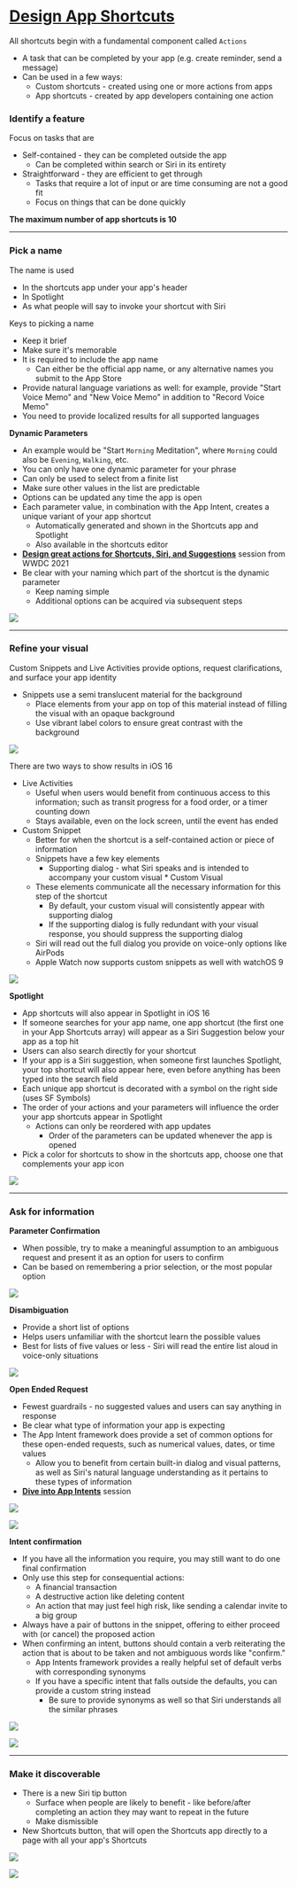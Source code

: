 # [**Design App Shortcuts**](https://developer.apple.com/videos/play/wwdc2022/10169/)

All shortcuts begin with a fundamental component called `Actions`

* A task that can be completed by your app (e.g. create reminder, send a message)
* Can be used in a few ways:
	* Custom shortcuts - created using one or more actions from apps
	* App shortcuts - created by app developers containing one action


### **Identify a feature**

Focus on tasks that are

* Self-contained - they can be completed outside the app
	* Can be completed within search or Siri in its entirety
* Straightforward - they are efficient to get through
	* Tasks that require a lot of input or are time consuming are not a good fit
	* Focus on things that can be done quickly

**The maximum number of app shortcuts is 10**

---

### **Pick a name**

The name is used

* In the shortcuts app under your app's header
* In Spotlight
* As what people will say to invoke your shortcut with Siri

Keys to picking a name

* Keep it brief
* Make sure it's memorable
* It is required to include the app name
	* Can either be the official app name, or any alternative names you submit to the App Store
* Provide natural language variations as well: for example, provide "Start Voice Memo" and "New Voice Memo" in addition to "Record Voice Memo"
* You need to provide localized results for all supported languages

**Dynamic Parameters**

* An example would be "Start `Morning` Meditation", where `Morning` could also be `Evening`, `Walking`, etc.
* You can only have one dynamic parameter for your phrase
* Can only be used to select from a finite list
* Make sure other values in the list are predictable
* Options can be updated any time the app is open
* Each parameter value, in combination with the App Intent, creates a unique variant of your app shortcut
	* Automatically generated and shown in the Shortcuts app and Spotlight
	* Also available in the shortcuts editor
* [**Design great actions for Shortcuts, Siri, and Suggestions**](https://developer.apple.com/videos/play/wwdc2021/10283/) session from WWDC 2021
* Be clear with your naming which part of the shortcut is the dynamic parameter
	* Keep naming simple
	* Additional options can be acquired via subsequent steps

![](images/designshortcuts/parameters.png)

---

### **Refine your visual**

Custom Snippets and Live Activities provide options, request clarifications, and surface your app identity

* Snippets use a semi translucent material for the background
	* Place elements from your app on top of this material instead of filling the visual with an opaque background
	* Use vibrant label colors to ensure great contrast with the background

![](images/designshortcuts/snippet.png)

There are two ways to show results in iOS 16

* Live Activities
	* Useful when users would benefit from continuous access to this information; such as transit progress for a food order, or a timer counting down
	* Stays available, even on the lock screen, until the event has ended
* Custom Snippet
	* Better for when the shortcut is a self-contained action or piece of information
	* Snippets have a few key elements
		* Supporting dialog - what Siri speaks and is intended to accompany your custom visual		* Custom Visual
	* These elements communicate all the necessary information for this step of the shortcut
		* By default, your custom visual will consistently appear with supporting dialog
		* If the supporting dialog is fully redundant with your visual response, you should suppress the supporting dialog
	* Siri will read out the full dialog you provide on voice-only options like AirPods
	* Apple Watch now supports custom snippets as well with watchOS 9

![](images/designshortcuts/suppress.png)

**Spotlight**

* App shortcuts will also appear in Spotlight in iOS 16
* If someone searches for your app name, one app shortcut (the first one in your App Shortcuts array) will appear as a Siri Suggestion below your app as a top hit
* Users can also search directly for your shortcut
* If your app is a Siri suggestion, when someone first launches Spotlight, your top shortcut will also appear here, even before anything has been typed into the search field
* Each unique app shortcut is decorated with a symbol on the right side (uses SF Symbols)
* The order of your actions and your parameters will influence the order your app shortcuts appear in Spotlight
	* Actions can only be reordered with app updates
		* Order of the parameters can be updated whenever the app is opened
* Pick a color for shortcuts to show in the shortcuts app, choose one that complements your app icon

![](images/designshortcuts/right_icon.png)

---

### **Ask for information**

**Parameter Confirmation**

* When possible, try to make a meaningful assumption to an ambiguous request and present it as an option for users to confirm
* Can be based on remembering a prior selection, or the most popular option

![](images/designshortcuts/parameter_confirmation.png)

**Disambiguation**

* Provide a short list of options
* Helps users unfamiliar with the shortcut learn the possible values
* Best for lists of five values or less - Siri will read the entire list aloud in voice-only situations

![](images/designshortcuts/disambiguation.png)

**Open Ended Request**

* Fewest guardrails - no suggested values and users can say anything in response
* Be clear what type of information your app is expecting
* The App Intent framework does provide a set of common options for these open-ended requests, such as numerical values, dates, or time values
	* Allow you to benefit from certain built-in dialog and visual patterns, as well as Siri's natural language understanding as it pertains to these types of information
* [**Dive into App Intents**](./Dive%20into%20App%20Intents.md) session

![](images/designshortcuts/open_ended.png)

![](images/designshortcuts/common_options.png)

**Intent confirmation**

* If you have all the information you require, you may still want to do one final confirmation
* Only use this step for consequential actions:
	* A financial transaction
	* A destructive action like deleting content
	* An action that may just feel high risk, like sending a calendar invite to a big group
* Always have a pair of buttons in the snippet, offering to either proceed with (or cancel) the proposed action
* When confirming an intent, buttons should contain a verb reiterating the action that is about to be taken and not ambiguous words like "confirm."
	* App Intents framework provides a really helpful set of default verbs with corresponding synonyms
	* If you have a specific intent that falls outside the defaults, you can provide a custom string instead
		* Be sure to provide synonyms as well so that Siri understands all the similar phrases

![](images/designshortcuts/intent_confirmation.png)

![](images/designshortcuts/verbs.png)

---

### **Make it discoverable**

* There is a new Siri tip button
	* Surface when people are likely to benefit - like before/after completing an action they may want to repeat in the future
	* Make dismissible
* New Shortcuts button, that will open the Shortcuts app directly to a page with all your app's Shortcuts

![](images/designshortcuts/siri_tip.png) 

![](images/designshortcuts/siri_button.png)


